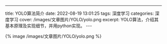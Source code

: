 ---
title: YOLO算法简介
date: 2022-08-19 13:01:25
tags: 深度学习
categories: 深度学习
cover: /images/文章图片/YOLO/yolo.png
excerpt: YOLO算法，介绍其基本原理及实现细节，并用python实现。
--- 

{% image /images/文章图片/YOLO/yolo.png %}



